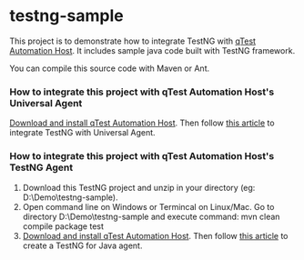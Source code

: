 # testng-sample
This project is to demonstrate how to integrate TestNG with [qTest Automation Host](https://support.qasymphony.com/hc/en-us/sections/115001595246-qTest-Automation-Host-2-0-User-Guide). It includes sample java code built with TestNG framework. 

You can compile this source code with Maven or Ant.

### How to integrate this project with qTest Automation Host's Universal Agent
[Download and install qTest Automation Host](https://support.qasymphony.com/hc/en-us/articles/115005243923-Download-qTest-Automation-Agent-Host). Then follow [this article](https://support.qasymphony.com/hc/en-us/articles/360020800632-Integrate-TestNG-with-Universal-Agent) to integrate TestNG with Universal Agent.

### How to integrate this project with qTest Automation Host's TestNG Agent
1. Download this TestNG project and unzip in your directory (eg: D:\Demo\testng-sample).
2. Open command line on Windows or Termincal on Linux/Mac. Go to directory D:\Demo\testng-sample and execute command: mvn clean compile package test
3. [Download and install qTest Automation Host](https://support.qasymphony.com/hc/en-us/articles/115005243923-Download-qTest-Automation-Agent-Host). Then follow [this article](https://support.qasymphony.com/hc/en-us/articles/115005562026-Create-TestNG-for-Java-Agent) to create a TestNG for Java agent.
